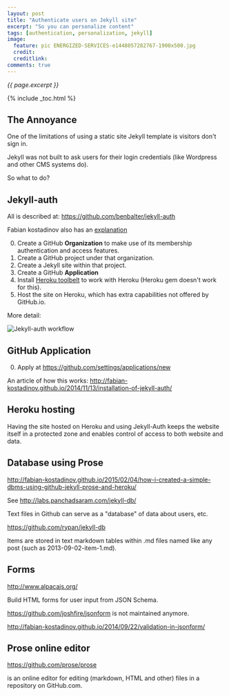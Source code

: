 ```yaml
---
layout: post
title: "Authenticate users on Jekyll site"
excerpt: "So you can personalize content"
tags: [authentication, personalization, jekyll]
image:
  feature: pic ENERGIZED-SERVICES-e1448057282767-1900x500.jpg
  credit: 
  creditlink: 
comments: true
---
```

<i>{{ page.excerpt }}</i>

{% include _toc.html %}

## The Annoyance

One of the limitations of using a static site Jekyll template is visitors don't sign in.

Jekyll was not built to ask users for their login credentials
(like Wordpress and other CMS systems do).

So what to do?

## Jekyll-auth

All is described at: https://github.com/benbalter/jekyll-auth

Fabian kostadinov also has an 
[explanation](http://fabian-kostadinov.github.io/2014/11/13/installation-of-jekyll-auth/)

0. Create a GitHub **Organization** to make use of its membership authentication and access features.
0. Create a GitHub project under that organization.
0. Create a Jekyll site within that project.
0. Create a GitHub **Application**
0. Install <a target="_blank" href="https://toolbelt.heroku.com/">Heroku toolbelt</a> 
   to work with Heroku (Heroku gem doesn't work for this).
0. Host the site on Heroku, which has extra capabilities not offered by GitHub.io.

More detail:

<img alt="Jekyll-auth workflow" src="http://fabian-kostadinov.github.io/public/img/2014-11-13-installation-of-jekyll-auth.png"><!-- 1280x720 -->


## GitHub Application

0. Apply at
https://github.com/settings/applications/new

An article of how this works:
http://fabian-kostadinov.github.io/2014/11/13/installation-of-jekyll-auth/


## Heroku hosting

Having the site hosted on Heroku and using Jekyll-Auth
keeps the website itself in a protected zone and 
enables control of access to both website and data.


## Database using Prose

http://fabian-kostadinov.github.io/2015/02/04/how-i-created-a-simple-dbms-using-github-jekyll-prose-and-heroku/

See http://labs.panchadsaram.com/jekyll-db/

Text files in Github can serve as a "database" of data about users, etc.

https://github.com/rypan/jekyll-db

Items are stored in text markdown tables within .md files named like any post 
(such as 2013-09-02-item-1.md).


## Forms

http://www.alpacajs.org/

Build HTML forms for user input from JSON Schema. 

https://github.com/joshfire/jsonform
is not maintained anymore.

http://fabian-kostadinov.github.io/2014/09/22/validation-in-jsonform/


## Prose online editor

https://github.com/prose/prose

is an online editor for editing (markdown, HTML and other) files in a repository on GitHub.com.

